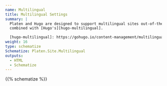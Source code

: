 ```yaml
---
name: Multilingual
title: Multilingual Settings
summary: |
  Platen and Hugo are designed to support multilingual sites out-of-the-box. These settings are
  combined with [Hugo's][hugo-multilingual].

  [hugo-multilingual]: https://gohugo.io/content-management/multilingual/
weight: 16
type: schematize
Schematize: Platen.Site.Multilingual
outputs:
  - HTML
  - Schematize
---
```


{{% schematize %}}
